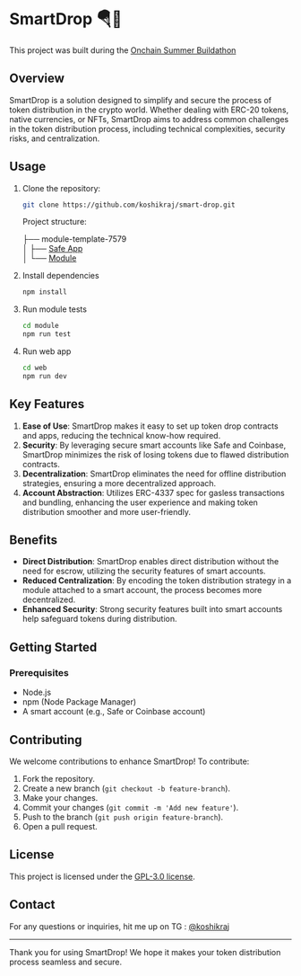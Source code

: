 # SmartDrop 🪂🤑

This project was built during the [Onchain Summer Buildathon](https://devfolio.co/projects/smart-faucet-9fe1) 

## Overview
SmartDrop is a solution designed to simplify and secure the process of token distribution in the crypto world. Whether dealing with ERC-20 tokens, native currencies, or NFTs, SmartDrop aims to address common challenges in the token distribution process, including technical complexities, security risks, and centralization.



## Usage

1. Clone the repository:

    ```bash
    git clone https://github.com/koshikraj/smart-drop.git
    ```

    Project structure:

    ├── module-template-7579 <br/>
    │   ├── [Safe App](./web)<br/>
    │   └── [Module](./module)


2. Install dependencies

    ```bash
    npm install
    ```

3. Run module tests

    ```bash
    cd module
    npm run test
    ```

4. Run web app

    ```bash
    cd web
    npm run dev
    ```



## Key Features
1. **Ease of Use**: SmartDrop makes it easy to set up token drop contracts and apps, reducing the technical know-how required.
2. **Security**: By leveraging secure smart accounts like Safe and Coinbase, SmartDrop minimizes the risk of losing tokens due to flawed distribution contracts.
3. **Decentralization**: SmartDrop eliminates the need for offline distribution strategies, ensuring a more decentralized approach.
4. **Account Abstraction**: Utilizes ERC-4337 spec for gasless transactions and bundling, enhancing the user experience and making token distribution smoother and more user-friendly.

## Benefits
- **Direct Distribution**: SmartDrop enables direct distribution without the need for escrow, utilizing the security features of smart accounts.
- **Reduced Centralization**: By encoding the token distribution strategy in a module attached to a smart account, the process becomes more decentralized.
- **Enhanced Security**: Strong security features built into smart accounts help safeguard tokens during distribution.

## Getting Started

### Prerequisites
- Node.js
- npm (Node Package Manager)
- A smart account (e.g., Safe or Coinbase account)


## Contributing
We welcome contributions to enhance SmartDrop! To contribute:

1. Fork the repository.
2. Create a new branch (`git checkout -b feature-branch`).
3. Make your changes.
4. Commit your changes (`git commit -m 'Add new feature'`).
5. Push to the branch (`git push origin feature-branch`).
6. Open a pull request.

## License

This project is licensed under the [GPL-3.0 license](./LICENSE).



## Contact
For any questions or inquiries, hit me up on TG : [@koshikraj](https://t.me/koshikraj)

---

Thank you for using SmartDrop! We hope it makes your token distribution process seamless and secure.